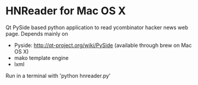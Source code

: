 HNReader for Mac OS X
=====================
Qt PySide based python application to read ycombinator hacker news web page.
Depends mainly on 
- Pyside: http://qt-project.org/wiki/PySide (available through brew on Mac OS X)
- mako template engine
- lxml

Run in a terminal with 'python hnreader.py'
